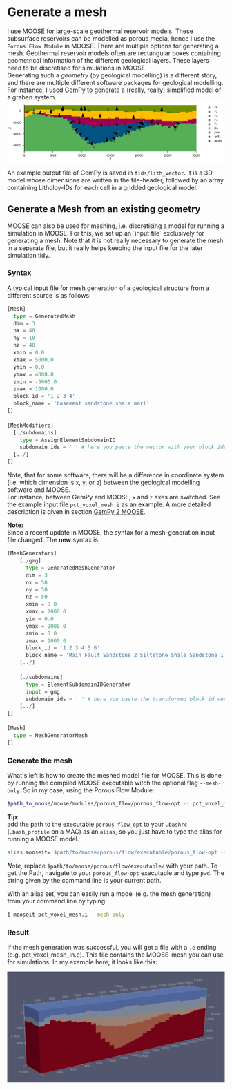 # Generate a mesh

I use MOOSE for large-scale geothermal reservoir models. These subsurface reservoirs can be modelled as porous media, hence I use the `Porous Flow Module` in MOOSE.
There are multiple options for generating a mesh. Geothermal reservoir models often are rectangular boxes containing geometrical information of the different geological layers. These layers need to be discretised for simulations in MOOSE.  
Generating such a _geometry_ (by geological modelling) is a different story, and there are multiple different software packages for geological modelling. For instance, I used [GemPy](https://github.com/cgre-aachen/gempy) to generate a (really, really) simplified model of a graben system.  
![gempy_graben](https://raw.githubusercontent.com/Japhiolite/a-Moose-and-you/master/imgs/gempy_graben.png)  

An example output file of GemPy is saved in `fids/lith_vector`. It is a 3D model whose dimensions are written in the file-header, followed by an array containing Litholoy-IDs for each cell in a gridded geological model.  

## Generate a Mesh from an existing geometry

MOOSE can also be used for meshing, i.e. discretising a model for running a simulation in MOOSE. For this, we set up an ´input file´ exclusively for generating a mesh. Note that it is not really necessary to generate the mesh in a separate file, but it really helps keeping the input file for the later simulation tidy.

### Syntax

A typical input file for mesh generation of a geological structure from a different source is as follows:

```python
[Mesh]
  type = GeneratedMesh
  dim = 3
  nx = 40
  ny = 10
  nz = 40
  xmin = 0.0
  xmax = 5000.0
  ymin = 0.0
  ymax = 4000.0
  zmin = -5000.0
  zmax = 1000.0
  block_id = '1 2 3 4'
  block_name = 'basement sandstone shale marl'
[]

[MeshModifiers]
  [./subdomains]
    type = AssignElementSubdomainID
    subdomain_ids = ' ' # here you paste the vector with your block_ids
  [../]
[]
```

Note, that for some software, there will be a difference in coordinate system (i.e. which dimension is `x`, `y`, or `z`) between the geological modelling software and MOOSE.  
For instance, between GemPy and MOOSE, `x` and `z` axes are switched. See the example input file `pct_voxel_mesh.i` as an example. A more detailed description is given in section [GemPy 2 MOOSE](content/GemPy2Moose.md).

**Note:**  
Since a recent update in MOOSE, the syntax for a mesh-generation input file changed. The **new** syntax is:  

```python
[MeshGenerators]
    [./gmg]
      type = GeneratedMeshGenerator
      dim = 3
      nx = 50
      ny = 50
      nz = 50
      xmin = 0.0
      xmax = 2000.0
      yim = 0.0
      ymax = 2000.0
      zmin = 0.0
      zmax = 2000.0
      block_id = '1 2 3 4 5 6'
      block_name = 'Main_Fault Sandstone_2 Siltstone Shale Sandstone_1 basement'
    [../]

    [./subdomains]
      type = ElementSubdomainIDGenerator
      input = gmg
      subdomain_ids = ' ' # here you paste the transformed block_id vector
    [../]
[]

[Mesh]
  type = MeshGeneratorMesh
[]
````

### Generate the mesh

What's left is how to create the meshed model file for MOOSE. This is done by running the compiled MOOSE executable witch the optional flag `--mesh-only`. So in my case, using the Porous Flow Module:

```bash
$path_to_moose/moose/modules/porous_flow/porous_flow-opt -i pct_voxel_mesh.i --mesh-only
```  
**Tip**:  
add the path to the executable `porous_flow_opt` to your `.bashrc` (`.bash_profile` on a MAC) as an `alias`, so you just have to type the alias for running a MOOSE model.  
```bash
alias mooseit='$path/to/moose/porous/flow/executable/porous_flow-opt -i'
```  
*Note*, replace `$path/to/moose/porous/flow/executable/` with your path. To get the Path, navigate to your `porous_flow-opt` executable and type `pwd`. The string given by the command line is your current path.  

With an alias set, you can easily run a model (e.g. the mesh generation) from your command line by typing:  
```bash
$ mooseit pct_voxel_mesh.i --mesh-only
```  

### Result

If the mesh generation was successful, you will get a file with a `.e` ending (e.g. pct_voxel_mesh_in.e). This file contains the MOOSE-mesh you can use for simulations. In my example here, it looks like this:  

![pct_mesh](https://raw.githubusercontent.com/Japhiolite/a-Moose-and-you/master/imgs/model_mesh.png)

